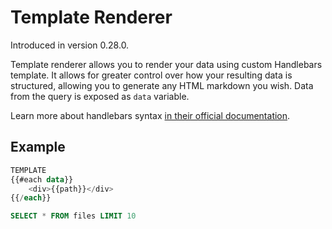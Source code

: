 # Template Renderer
Introduced in version 0.28.0.

Template renderer allows you to render your data using custom Handlebars template. It allows for greater control over how your resulting data is structured, allowing you to generate any HTML markdown you wish.
Data from the query is exposed as `data` variable.

Learn more about handlebars syntax [in their official documentation](https://handlebarsjs.com/guide/).

## Example
```sql
TEMPLATE
{{#each data}}
    <div>{{path}}</div>
{{/each}}

SELECT * FROM files LIMIT 10
```

